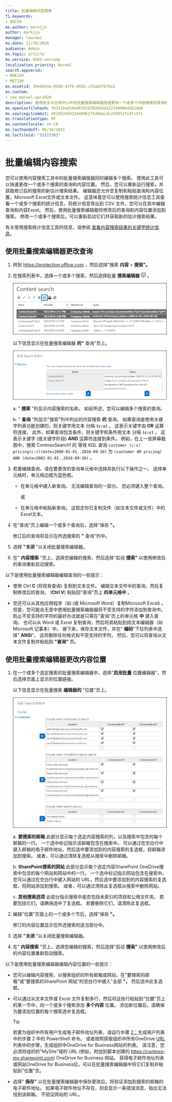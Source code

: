 ```yaml
---
title: 批量编辑内容搜索
f1.keywords:
- NOCSH
ms.author: markjjo
author: markjjo
manager: laurawi
ms.date: 12/29/2016
audience: Admin
ms.topic: article
ms.service: O365-seccomp
localization_priority: Normal
search.appverid:
- MOE150
- MET150
ms.assetid: 39e4654a-9588-41f6-892b-c33ab57bfbe2
ms.custom:
- seo-marvel-apr2020
description: 使用安全与合规中心中的批量搜索编辑器快速更改一个或多个内容搜索的查询和内容位置。
ms.openlocfilehash: f6331bad19e95fd1d7039d5da72349906d3614b8
ms.sourcegitcommit: 48195345b21b409b175d68acdc25d9f2fc4fc5f1
ms.translationtype: MT
ms.contentlocale: zh-CN
ms.lasthandoff: 06/30/2021
ms.locfileid: "53227383"
---
```

# <a name="bulk-edit-content-searches"></a>批量编辑内容搜索

您可以使用内容搜索工具中的批量搜索编辑器同时编辑多个搜索。 使用此工具可以快速更改一个或多个搜索的查询和内容位置。 然后，您可以重新运行搜索，并获取修订后的搜索的新估计搜索结果。 编辑器还允许您复制和粘贴查询和内容位置，Microsoft Excel文件或文本文件。 这意味着您可以使用搜索统计信息工具查看一个或多个搜索的统计信息，将统计信息导出到 CSV 文件，您可以在其中编辑查询和内容Excel。 然后，使用批量搜索编辑器将修改后的查询和内容位置添加到搜索。 修改一个或多个搜索后，可以重新启动它们并获取新的估计搜索结果。

有关使用搜索统计信息工具的信息，请参阅 [查看内容搜索结果的关键字统计信息](view-keyword-statistics-for-content-search.md)。

## <a name="use-the-bulk-search-editor-to-change-queries"></a>使用批量搜索编辑器更改查询

1. 转到 <https://protection.office.com> ，然后选择"搜索 **内容** \> **搜索"。**

2. 在搜索列表中，选择一个或多个搜索，然后选择批量 **搜索编辑器** ![ 批量搜索编辑器按钮 ](../media/1ddb3d18-2f00-4a7b-98a6-817ca5ec7014.png) 。

    ![选择一个或多个搜索，然后选择批量搜索编辑器](../media/600c9716-89a2-4451-b111-fa7cfaad2006.png)

    以下信息显示在批量搜索编辑器 **的"** 查询"页上。

    !["批量搜索编辑器"页显示所选搜索的查询](../media/189659af-cc78-4479-b0bc-a93decad2f6c.png)

    a. " **搜索** "列显示内容搜索的名称。 如前所述，您可以编辑多个搜索的查询。

    b. " **查询** "列显示"搜索"列中列出的内容搜索 **的** 查询。 如果查询是使用关键字列表功能创建的，则关键字用文本 分隔 **`(c:s)`** 。 这表示关键字由 **OR** 运算符连接。 此外，如果查询包含条件，则关键字和条件用文本 分隔 **`(c:c)`** 。 这表示关键字 (或关键字阶段) **AND** 运算符连接到条件。 例如，在上一张屏幕截图中，搜索 ContosoSearch1 的 等效 KQL 查询 `customer (c:s) pricing(c:c)(date=2000-01-01..2016-09-30)` 为  `(customer OR pricing) AND (date=2002-01-01..2016-09-30)` 。

3. 若要编辑查询，请在要更改的查询单元格中选择并执行以下操作之一。 选择单元格时，单元格边框为蓝色框。

   - 在单元格中键入新查询。 无法编辑查询的一部分。 您必须键入整个查询。

      或

   - 在单元格中粘贴新查询。 这假定你已复制文件（如文本文件或文件）中的Excel文本。

4. 在"查询"页上编辑一个或多个查询后，选择"保存 **"。**

    修订后的查询将显示在所选搜索的 **"** 查询"列中。

5. 选择 **"关闭** "以关闭批量搜索编辑器。

6. 在" **内容搜索** "页上，选择您编辑的搜索，然后选择"启动 **搜索"** 以使用修改后的查询重新启动搜索。

以下是使用批量搜索编辑器编辑查询的一些提示：

- 使用 Ctrl **C** (将现有查询) 复制到文本文件。 编辑文本文件中的查询，然后复制修改后的查询， (**Ctrl V**) 粘贴回"查询"页上 **的单元格中** 。

- 您还可以从其他应用程序（如 (或 Microsoft Word）复制Microsoft Excel) 。 但是，您可能会无意中使用批量搜索编辑器将不受支持的字符添加到查询中。 防止不受支持的字符的最好办法就是只需在"查询"页上的单元格 **中** 键入查询。 也可以从 Word 或 Excel 复制查询，然后将其粘贴到纯文本编辑器（如 Microsoft 记事本）中。 接下来，保存文本文件，并在" **编码**"下拉列表中选择" **ANSI**"。 这将删除任何格式和不受支持的字符。 然后，您可以将查询从文本文件复制并粘贴到 **"查询"** 页。

## <a name="use-the-bulk-search-editor-to-change-content-locations"></a>使用批量搜索编辑器更改内容位置

1. 在一个或多个选定搜索的批量搜索编辑器中，选择"**启用批量** 位置编辑器"，然后选择页面上显示的位置链接。

    以下信息显示在批量搜索 **编辑器的** "位置"页上。

    ![选择"启用批量位置编辑器"，然后选择"位置"以添加或删除内容位置](../media/a5a468ce-bd63-4c53-bc37-ff64cf769e59.png)

    a. **要搜索的邮箱** 此部分显示每个选定内容搜索的列，以及搜索中包含的每个邮箱的一行。 一个选中标记指示该邮箱包含在搜索中。 可以通过在空白行中键入邮箱的电子邮件地址，然后选中要添加到的内容搜索的复选框，将邮箱添加到搜索。 或者，可以通过清除复选框从搜索中删除邮箱。

    b. **SharePoint搜索的网站** 此部分显示每个选定内容SharePoint OneDrive搜索中包含的每个网站和网站中的一行。 一个选中标记指示网站包含在搜索中。 您可以通过在空白行中键入网站的 URL，然后选中要添加到的内容搜索的复选框，将网站添加到搜索。 或者，可以通过清除此复选框从搜索中删除网站。

    c. **其他搜索选项** 此部分指示搜索中是否包括未索引的项目和公用文件夹。 若要包括它们，请确保选中了复选框。 若要删除它们，请清除此复选框。

2. 编辑"位置"页面上的一个或多个节后，选择"保存 **"。**

    修订的内容位置显示在所选搜索的适当部分中。

3. 选择 **"关闭** "以关闭批量搜索编辑器。

4. 在" **内容搜索** "页上，选择您编辑的搜索，然后选择"启动 **搜索"** 以使用修改后的内容位置重新启动搜索。

以下是使用批量搜索编辑器编辑内容位置的一些提示：

- 您可以编辑内容搜索，以搜索组织的所有邮箱或网站，在"要搜索的邮箱"或"要搜索的SharePoint 网站"的空白行中键入"全部 **"，** 然后选中此复选框。

- 可以通过从文本文件或 Excel 文件复制多行，然后将这些行粘贴到"位置"页上的某一节中，向一个或多个搜索添加 **多个内容** 位置。 添加新位置后，请确保为要添加位置的每个搜索选中复选框。

    > [!TIP]
    > 若要为组织中所有用户生成电子邮件地址列表，请运行步骤 [2：](search-the-mailbox-and-onedrive-for-business-for-a-list-of-users.md#step-2-generate-a-list-of-users)生成用户列表中的步骤 2 中的 PowerShell 命令。 或者按照获取组织中所有OneDrive [URL](/onedrive/list-onedrive-urls)列表中的步骤，生成组织中OneDrive for Business网站的列表。 请注意，您必须将组织的"MySite"域的 URL (例如，附加到脚本创建的 https://contoso-my.sharepoint.com) OneDrive for Business 网站。 获得电子邮件地址列表或网站OneDrive for Business后，可以在批量搜索编辑器中将它们复制并粘贴到"位置"页。 

- 选择" **保存"** 以在批量搜索编辑器中保存更改后，将验证添加到搜索的邮箱的电子邮件地址。 如果电子邮件地址不存在，则会显示一条错误消息，指出无法找到该邮箱。 不验证网站的 URL。

